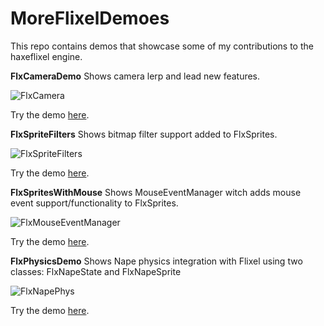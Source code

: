 MoreFlixelDemoes
================

This repo contains demos that showcase some of my contributions to the haxeflixel engine.

**FlxCameraDemo**
Shows camera lerp and lead new features.

![FlxCamera](https://github.com/ProG4mr/MoreFlixelDemoes/blob/master/screenshots/camera.jpg "FlxCamera")

Try the demo [here](http://haxeflixel.com/demos/FlxCamera/).

**FlxSpriteFilters**
Shows bitmap filter support added to FlxSprites.

![FlxSpriteFilters](https://github.com/ProG4mr/MoreFlixelDemoes/blob/master/screenshots/filters.jpg "FlxSpriteFilters")

Try the demo [here](http://haxeflixel.com/demos/FlxSpriteFilters/).

**FlxSpritesWithMouse**
Shows MouseEventManager witch adds mouse event support/functionality to FlxSprites. 

![FlxMouseEventManager](https://github.com/ProG4mr/MoreFlixelDemoes/blob/master/screenshots/cards.jpg "FlxMouseEventManager")

Try the demo [here](http://haxeflixel.com/demos/MouseEventManager/).

**FlxPhysicsDemo**
Shows Nape physics integration with Flixel using two classes: FlxNapeState and FlxNapeSprite

![FlxNapePhys](https://github.com/ProG4mr/MoreFlixelDemoes/blob/master/screenshots/napephys.jpg "FlxNapePhys")

Try the demo [here](http://haxeflixel.com/demos/FlxNape/).
